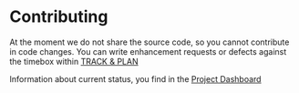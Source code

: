 # Contributing

At the moment we do not share the source code, so you cannot contribute in code changes. 
You can write enhancement requests or defects against the timebox within [TRACK & PLAN](https://hub.jazz.net/project/schneidg/Timebox/track)

Information about current status, you find in the [Project Dashboard](https://hub.jazz.net/project/schneidg/Timebox/track/dashboard)
